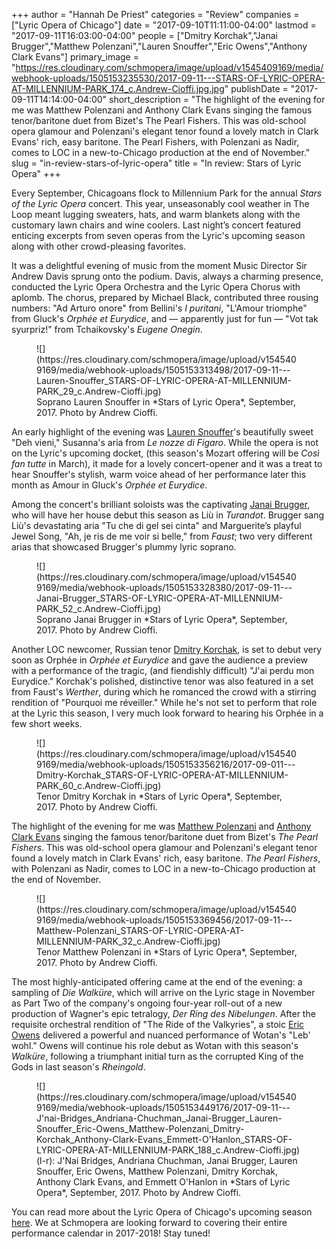 +++
author = "Hannah De Priest"
categories = "Review"
companies = ["Lyric Opera of Chicago"]
date = "2017-09-10T11:11:00-04:00"
lastmod = "2017-09-11T16:03:00-04:00"
people = ["Dmitry Korchak","Janai Brugger","Matthew Polenzani","Lauren Snouffer","Eric Owens","Anthony Clark Evans"]
primary_image = "https://res.cloudinary.com/schmopera/image/upload/v1545409169/media/webhook-uploads/1505153235530/2017-09-11---STARS-OF-LYRIC-OPERA-AT-MILLENNIUM-PARK_174_c.Andrew-Cioffi.jpg.jpg"
publishDate = "2017-09-11T14:14:00-04:00"
short_description = "The highlight of the evening for me was Matthew Polenzani and Anthony Clark Evans singing the famous tenor/baritone duet from Bizet&#039;s The Pearl Fishers. This was old-school opera glamour and Polenzani&#039;s elegant tenor found a lovely match in Clark Evans&#039; rich, easy baritone. The Pearl Fishers, with Polenzani as Nadir, comes to LOC in a new-to-Chicago production at the end of November."
slug = "in-review-stars-of-lyric-opera"
title = "In review: Stars of Lyric Opera"
+++

Every September, Chicagoans flock to Millennium Park for the annual *Stars of the Lyric Opera* concert. This year, unseasonably cool weather in The Loop meant lugging sweaters, hats, and warm blankets along with the customary lawn chairs and wine coolers. Last night’s concert featured enticing excerpts from seven operas from the Lyric's upcoming season along with other crowd-pleasing favorites. 

It was a delightful evening of music from the moment Music Director Sir Andrew Davis sprung onto the podium. Davis, always a charming presence, conducted the Lyric Opera Orchestra and the Lyric Opera Chorus with aplomb. The chorus, prepared by Michael Black, contributed three rousing numbers: "Ad Arturo onore" from Bellini's *I puritani*, "L'Amour triomphe" from Gluck's *Orphée et Eurydice*, and — apparently just for fun — "Vot tak syurpriz!" from Tchaikovsky's *Eugene Onegin*. 

<figure data-type="image">
![](https://res.cloudinary.com/schmopera/image/upload/v1545409169/media/webhook-uploads/1505153313498/2017-09-11---Lauren-Snouffer_STARS-OF-LYRIC-OPERA-AT-MILLENNIUM-PARK_29_c.Andrew-Cioffi.jpg)
<figcaption>Soprano Lauren Snouffer in *Stars of Lyric Opera*, September, 2017. Photo by Andrew Cioffi.</figcaption>
</figure>

An early highlight of the evening was [Lauren Snouffer](/scene/people/lauren-snouffer/)'s beautifully sweet "Deh vieni," Susanna's aria from *Le nozze di Figaro*. While the opera is not on the Lyric's upcoming docket, (this season's Mozart offering will be *Così fan tutte* in March), it made for a lovely concert-opener and it was a treat to hear Snouffer's stylish, warm voice ahead of her performance later this month as Amour in Gluck's *Orphée et Eurydice*. 

Among the concert's brilliant soloists was the captivating [Janai Brugger](/scene/people/janai-brugger/), who will have her house debut this season as Liù in *Turandot*. Brugger sang Liù's devastating aria "Tu che di gel sei cinta" and Marguerite’s playful Jewel Song, "Ah, je ris de me voir si belle," from *Faust*; two very different arias that showcased Brugger's plummy lyric soprano.

<figure data-type="image">
![](https://res.cloudinary.com/schmopera/image/upload/v1545409169/media/webhook-uploads/1505153328380/2017-09-11---Janai-Brugger_STARS-OF-LYRIC-OPERA-AT-MILLENNIUM-PARK_52_c.Andrew-Cioffi.jpg)
<figcaption>Soprano Janai Brugger in *Stars of Lyric Opera*, September, 2017. Photo by Andrew Cioffi.</figcaption>
</figure>

Another LOC newcomer, Russian tenor [Dmitry Korchak](/scene/people/dmitry-korchak/), is set to debut very soon as Orphée in *Orphée et Eurydice* and gave the audience a preview with a performance of the tragic, (and fiendishly difficult) "J'ai perdu mon Eurydice." Korchak's polished, distinctive tenor was also featured in a set from Faust's *Werther*, during which he romanced the crowd with a stirring rendition of "Pourquoi me réveiller." While he's not set to perform that role at the Lyric this season, I very much look forward to hearing his Orphée in a few short weeks.

<figure data-type="image">
![](https://res.cloudinary.com/schmopera/image/upload/v1545409169/media/webhook-uploads/1505153356216/2017-09-011---Dmitry-Korchak_STARS-OF-LYRIC-OPERA-AT-MILLENNIUM-PARK_60_c.Andrew-Cioffi.jpg)
<figcaption>Tenor Dmitry Korchak in *Stars of Lyric Opera*, September, 2017. Photo by Andrew Cioffi.</figcaption>
</figure>

The highlight of the evening for me was [Matthew Polenzani](/talking-with-singers-matthew-polenzani/) and [Anthony Clark Evans](/scene/anthony-clark-evans/) singing the famous tenor/baritone duet from Bizet's *The Pearl Fishers*. This was old-school opera glamour and Polenzani's elegant tenor found a lovely match in Clark Evans' rich, easy baritone. *The Pearl Fishers*, with Polenzani as Nadir, comes to LOC in a new-to-Chicago production at the end of November. 

<figure data-type="image">
![](https://res.cloudinary.com/schmopera/image/upload/v1545409169/media/webhook-uploads/1505153369456/2017-09-11---Matthew-Polenzani_STARS-OF-LYRIC-OPERA-AT-MILLENNIUM-PARK_32_c.Andrew-Cioffi.jpg)
<figcaption>Tenor Matthew Polenzani in *Stars of Lyric Opera*, September, 2017. Photo by Andrew Cioffi.</figcaption>
</figure>

The most highly-anticipated offering came at the end of the evening: a sampling of *Die Walküre*, which will arrive on the Lyric stage in November as Part Two of the company's ongoing four-year roll-out of a new production of Wagner's epic tetralogy, *Der Ring des Nibelungen*. After the requisite orchestral rendition of "The Ride of the Valkyries", a stoic [Eric Owens](/scene/people/eric-owens/) delivered a powerful and nuanced performance of Wotan's "Leb' wohl." Owens will continue his role debut as Wotan with this season's *Walküre*, following a triumphant initial turn as the corrupted King of the Gods in last season's *Rheingold*. 

<figure data-type="image">
![](https://res.cloudinary.com/schmopera/image/upload/v1545409169/media/webhook-uploads/1505153449176/2017-09-11---J'nai-Bridges_Andriana-Chuchman_Janai-Brugger_Lauren-Snouffer_Eric-Owens_Matthew-Polenzani_Dmitry-Korchak_Anthony-Clark-Evans_Emmett-O'Hanlon_STARS-OF-LYRIC-OPERA-AT-MILLENNIUM-PARK_188_c.Andrew-Cioffi.jpg)
<figcaption>(l-r): J'Nai Bridges, Andriana Chuchman, Janai Brugger, Lauren Snouffer, Eric Owens, Matthew Polenzani, Dmitry Korchak, Anthony Clark Evans, and Emmett O'Hanlon in *Stars of Lyric Opera*, September, 2017. Photo by Andrew Cioffi.</figcaption>
</figure>

You can read more about the Lyric Opera of Chicago's upcoming season [here](https://www.lyricopera.org/concertstickets/1718-lyric-opera-season). We at Schmopera are looking forward to covering their entire performance calendar in 2017-2018! Stay tuned!
